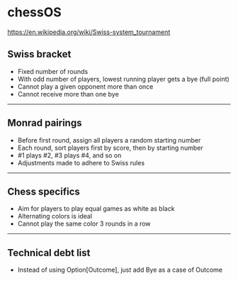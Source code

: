 # chessOS
https://en.wikipedia.org/wiki/Swiss-system_tournament

## Swiss bracket
* Fixed number of rounds
* With odd number of players, lowest running player gets a bye (full point)
* Cannot play a given opponent more than once
* Cannot receive more than one bye
___
## Monrad pairings
* Before first round, assign all players a random starting number
* Each round, sort players first by score, then by starting number
* #1 plays #2, #3 plays #4, and so on
* Adjustments made to adhere to Swiss rules
___
## Chess specifics
* Aim for players to play equal games as white as black
* Alternating colors is ideal
* Cannot play the same color 3 rounds in a row
___
## Technical debt list
* Instead of using Option[Outcome], just add Bye as a case of Outcome
